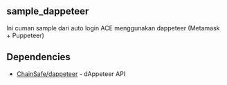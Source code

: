 ## sample_dappeteer
Ini cuman sample dari auto login ACE menggunakan dappeteer (Metamask + Puppeteer)

## Dependencies
- [ChainSafe/dappeteer](https://github.com/ChainSafe/dappeteer) - dAppeteer API
